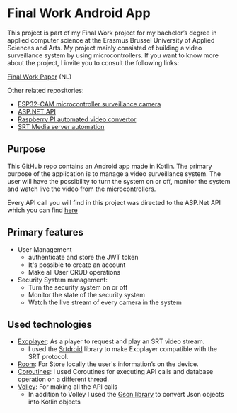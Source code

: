 # Final Work Android App

This project is part of my Final Work project for my bachelor’s degree in applied computer science at the Erasmus Brussel University of Applied Sciences and Arts.
My project mainly consisted of building a video surveillance system by using microcontrollers.
If you want to know more about the project, I invite you to consult the following links:

[Final Work Paper](https://github.com/JonathanDeWit/FinalWorkAndroidApp/blob/master/FinalWorkPaper.pdf) (NL)

Other related repositories:
* [ESP32-CAM microcontroller surveillance camera](https://github.com/JonathanDeWit/FinalWorkESP32CamLiveCamera)
* [ASP.NET API](https://github.com/JonathanDeWit/FinalWorkApi)
* [Raspberry PI automated video convertor](https://github.com/JonathanDeWit/FinalWorkRaspberryPiConvertor)
* [SRT Media server automation](https://github.com/JonathanDeWit/FinalWorkSrtServer)

## Purpose
This GitHub repo contains an Android app made in Kotlin.
The primary purpose of the application is to manage a video surveillance system. The user will have the possibility to turn the system on or off, monitor the system and watch live the video from the microcontrollers.
 
Every API call you will find in this project was directed to the ASP.Net API which you can find [here](https://github.com/JonathanDeWit/FinalWorkApi)


 ## Primary features
 - User Management
   - authenticate and store the JWT token
   - It's possible to create an account
   - Make all User CRUD operations
 - Security System management:
   - Turn the security system on or off
   - Monitor the state of the security system
   - Watch the live stream of every camera in the system
 
 
## Used technologies
 - [Exoplayer](https://exoplayer.dev/): As a player to request and play an SRT video stream.
   - I used the [Srtdroid](https://github.com/ThibaultBee/srtdroid) library to make Exoplayer compatible with the SRT protocol.
 - [Room](https://developer.android.com/training/data-storage/room): For Store locally the user's information’s on the device.
 - [Coroutines](https://kotlinlang.org/docs/coroutines-overview.html): I used Coroutines for executing API calls and database operation on a different thread.
 - [Volley](https://google.github.io/volley/): For making all the API calls
   - In addition to Volley I used the [Gson library](https://github.com/google/gson) to convert Json objects into Kotlin objects 
   

